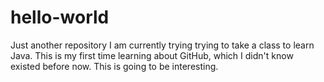 # hello-world
Just another repository
I am currently trying trying to take a class to learn Java.
This is my first time learning about GitHub, which I didn't know existed before now.
This is going to be interesting.
